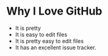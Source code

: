 # Why I Love GitHub

* It is pretty
* It is easy to edit files
* It is pretty easy to edit files
* It has an excellent issue tracker.
